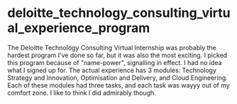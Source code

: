 # deloitte_technology_consulting_virtual_experience_program
The Deloitte Technology Consulting Virtual Internship was probably the hardest program I've done so far, but it was also the most exciting. 
I picked this program because of "name-power", signalling in effect. I had no idea what I signed up for. The actual experience has 3 modules: Technology Strategy and Innovation, Optimisation and Delivery, and Cloud Engineering. Each of these modules had three tasks, and each task was wayyy out of my comfort zone. I like to think I did admirably though.
